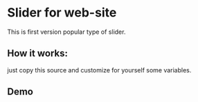 # Slider for web-site
This is first version popular type of slider.

## How it works:
just copy this source and customize for yourself some variables.

## Demo

